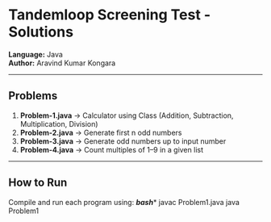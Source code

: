 # Tandemloop Screening Test - Solutions

**Language:** Java  
**Author:** Aravind Kumar Kongara  

---

## Problems
1. **Problem-1.java** → Calculator using Class (Addition, Subtraction, Multiplication, Division)  
2. **Problem-2.java** → Generate first n odd numbers  
3. **Problem-3.java** → Generate odd numbers up to input number  
4. **Problem-4.java** → Count multiples of 1–9 in a given list  

---

## How to Run
Compile and run each program using:
***bash****
javac Problem1.java
java Problem1
